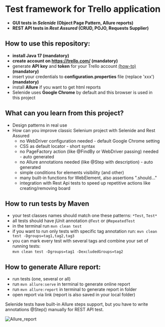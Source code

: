# Test framework for Trello application 
- **GUI tests in _Selenide_ (Object Page Pattern, Allure reports)**
- **REST API tests in _Rest Assured_ (CRUD, POJO, Requests Supplier)**

## How to use this repository:
- **install Java 17 (mandatory)**
- **create account on https://trello.com/ (mandatory)**
- generate **API key** and **token** for your Trello account [(how-to)](https://developer.atlassian.com/cloud/trello/guides/rest-api/api-introduction/) **(mandatory)**
- insert your credentials to **configuration.properties** file (replace 'xxx') **(mandatory)**
- install **Allure** if you want to get html reports
- Selenide uses **Google Chrome** by default and this browser is used in this project

## What can you learn from this project?
- Design patterns in real use
- How can you improve classic Selenium project with Selenide and Rest Assured
  - no WebDriver configuration needed - default Google Chrome setting
  - CSS as default locator - short syntax
  - no PageFactory action (like @FindBy or WebDriver passing) needed  - auto generated
  - no Allure annotations needed (like @Step with description) - auto generated
  - simple conditions for elements visibility (and other)
  - many built-in functions for WebElement, also assertions ".should..."
  - integration with Rest Api tests to speed up repetitive actions like creating/removing board

## How to run tests by Maven
- your test classes names should match one these patterns: `*Test`, `Test*`
- all tests should have jUnit annotation `@Test` or `@RepeatedTest`
- in the terminal run `mvn clean test`
- if you want to run only tests with specific tag annotation run: `mvn clean test -Dgroups=tag1,tag2,tag3`
- you can mark every test with several tags and combine your set of running tests:  
  `mvn clean test -Dgroups=tag1 -DexcludedGroups=tag2`

## How to generate Allure report:
- run tests (one, several or all)
- run `mvn allure:serve` in terminal to generate online report
- run `mvn allure:report` in terminal to generate report in folder
- open report via link (report is also saved in your local folder)

Selenide tests have built-in Allure steps support, but you have to write annotations @Step() manually for REST API test.

![Allure_report](https://github.com/kwietrzyk/TrelloTesting_UI_Rest/assets/25009144/fd012e58-6b86-455c-a1e4-5dae4019ac48)


